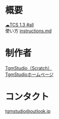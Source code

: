 # 概要
[☁TCS 1.3 #all](https://scratch.mit.edu/projects/1059201471/)  
使い方 [instructions.md](instructions.md)

# 制作者
[TgmStudio（Scratch）](https://scratch.mit.edu/users/TgmStudio)  
[TgmStudioホームページ](https://newtgm.my.canva.site)

# コンタクト
[tgmstudio@outlook.jp](mailto:tgmstudio@outlook.jp)
